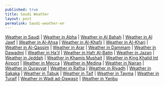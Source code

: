 ```yaml
---
published: true
title: Saudi Weather
layout: post
permalink: Saudi-weather-en
---
```

<a href="https://www.saudiweather.net/en/">Weather in Saudi</a> | 
<a href="https://www.saudiweather.net/en/weather/sa/abha">Weather in Abha</a> | <a href="https://www.saudiweather.net/en/weather/sa/OEBA">Weather in Al Bahah</a> | <a href="https://www.saudiweather.net/en/weather/sa/OESK">Weather in Al Jawf</a> | <a href="https://www.saudiweather.net/en/weather/sa/OEAH">Weather in Al-Ahsa</a> | <a href="https://www.saudiweather.net/en/weather/sa/Al-Khafji">Weather in Al-Khafji</a> | <a href="https://www.saudiweather.net/en/weather/sa/OEKJ">Weather in Al-Kharj</a> | <a href="https://www.saudiweather.net/en/weather/sa/OEGS">Weather in Al-Qassim</a> | <a href="https://www.saudiweather.net/en/weather/sa/Arar">Weather in Arar</a> | <a href="https://www.saudiweather.net/en/weather/sa/OEDF">Weather in Dammam</a> | <a href="https://www.saudiweather.net/en/weather/sa/Dawadmi">Weather in Dawadmi</a> | <a href="https://www.saudiweather.net/en/weather/sa/OEHL">Weather in Ha'il</a> | <a href="https://www.saudiweather.net/en/weather/sa/OEKK">Weather in Hafr Al-Batin</a> | <a href="https://www.saudiweather.net/en/weather/sa/Jazan">Weather in Jazan</a> | <a href="https://www.saudiweather.net/en/weather/sa/Jeddah">Weather in Jeddah</a> | <a href="https://www.saudiweather.net/en/weather/sa/OEKM">Weather in Khamis Mushait</a> | <a href="https://www.saudiweather.net/en/weather/sa/OERK">Weather in King Khalid Int Airport</a> | <a href="https://www.saudiweather.net/en/weather/sa/21.4,40">Weather in Mecca</a> | <a href="https://www.saudiweather.net/en/weather/sa/OEMA">Weather in Medina</a> | <a href="https://www.saudiweather.net/en/weather/sa/Najran">Weather in Najran</a> | <a href="https://www.saudiweather.net/en/weather/sa/OEGT">Weather in Qurayyat</a> | <a href="https://www.saudiweather.net/en/weather/sa/Rafha">Weather in Rafha</a> | <a href="https://www.saudiweather.net/en/weather/sa/Riyadh">Weather in Riyadh</a> | <a href="https://www.saudiweather.net/en/weather/sa/Sakaka">Weather in Sakaka</a> | <a href="https://www.saudiweather.net/en/weather/sa/OETB">Weather in Tabuk</a> | <a href="https://www.saudiweather.net/en/weather/sa/Taif">Weather in Taif</a> | <a href="https://www.saudiweather.net/en/weather/sa/Tayma">Weather in Tayma</a> | <a href="https://www.saudiweather.net/en/weather/sa/Turaif">Weather in Turaif</a> | <a href="https://www.saudiweather.net/en/weather/sa/OEWD">Weather in Wadi ad-Dawasir</a> | <a href="https://www.saudiweather.net/en/weather/sa/OEYN">Weather in Yanbu</a> 